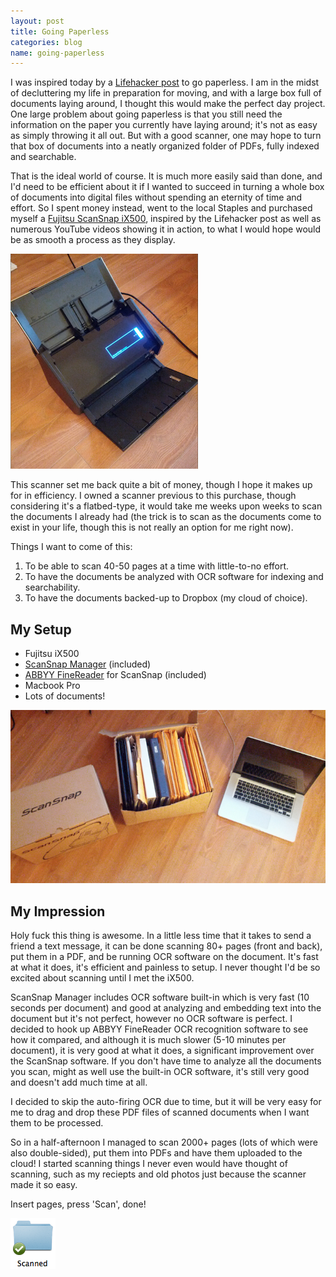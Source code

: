 ```yaml
---
layout: post
title: Going Paperless
categories: blog
name: going-paperless
---
```


I was inspired today by a [Lifehacker post][post] to go paperless. I am in the midst of decluttering my life in preparation for moving, and with a large box full of documents laying around, I thought this would make the perfect day project.<!-- truncate_here --> One large problem about going paperless is that you still need the information on the paper you currently have laying around; it's not as easy as simply throwing it all out. But with a good scanner, one may hope to turn that box of documents into a neatly organized folder of PDFs, fully indexed and searchable.


That is the ideal world of course. It is much more easily said than done, and I'd need to be efficient about it if I wanted to succeed in turning a whole box of documents into digital files without spending an eternity of time and effort. So I spent money instead, went to the local Staples and purchased myself a [Fujitsu ScanSnap iX500][ix500], inspired by the Lifehacker post as well as numerous YouTube videos showing it in action, to what I would hope would be as smooth a process as they display.

![iX500](/img/ix500.png "iX500")

This scanner set me back quite a bit of money, though I hope it makes up for in efficiency. I owned a scanner previous to this purchase, though considering it's a flatbed-type, it would take me weeks upon weeks to scan the documents I already had (the trick is to scan as the documents come to exist in your life, though this is not really an option for me right now).

Things I want to come of this:

1. To be able to scan 40-50 pages at a time with little-to-no effort.
2. To have the documents be analyzed with OCR software for indexing and searchability.
3. To have the documents backed-up to Dropbox (my cloud of choice).

## My Setup

- Fujitsu iX500
- [ScanSnap Manager][scansnap] (included)
- [ABBYY FineReader][finereader] for ScanSnap (included)
- Macbook Pro
- Lots of documents!

![My Setup](/img/going-paperless.png "My Setup")

## My Impression

Holy fuck this thing is awesome. In a little less time that it takes to send a friend a text message, it can be done scanning 80+ pages (front and back), put them in a PDF, and be running OCR software on the document. It's fast at what it does, it's efficient and painless to setup. I never thought I'd be so excited about scanning until I met the iX500.

ScanSnap Manager includes OCR software built-in which is very fast (10 seconds per document) and good at analyzing and embedding text into the document but it's not perfect, however no OCR software is perfect. I decided to hook up ABBYY FineReader OCR recognition software to see how it compared, and although it is much slower (5-10 minutes per document), it is very good at what it does, a significant improvement over the ScanSnap software. If you don't have time to analyze all the documents you scan, might as well use the built-in OCR software, it's still very good and doesn't add much time at all.

I decided to skip the auto-firing OCR due to time, but it will be very easy for me to drag and drop these PDF files of scanned documents when I want them to be processed.

So in a half-afternoon I managed to scan 2000+ pages (lots of which were also double-sided), put them into PDFs and have them uploaded to the cloud! I started scanning things I never even would have thought of scanning, such as my reciepts and old photos just because the scanner made it so easy.

Insert pages, press 'Scan', done!

![Done](/img/scanned.png "Done")

[post]: http://lifehacker.com/5993869/five-best-document-scanners-for-going-paperless
[ix500]: http://www.fujitsu.ca/products/scansnap/ix500/
[scansnap]: http://www.fujitsu.com/global/support/computing/peripheral/scanners/software/ix500w-setup.html
[finereader]: http://finereader.abbyy.com/
